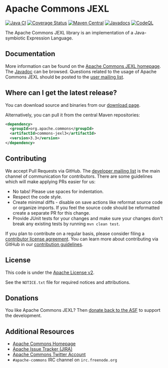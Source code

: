 <!---
 Licensed to the Apache Software Foundation (ASF) under one or more
 contributor license agreements.  See the NOTICE file distributed with
 this work for additional information regarding copyright ownership.
 The ASF licenses this file to You under the Apache License, Version 2.0
 (the "License"); you may not use this file except in compliance with
 the License.  You may obtain a copy of the License at

      http://www.apache.org/licenses/LICENSE-2.0

 Unless required by applicable law or agreed to in writing, software
 distributed under the License is distributed on an "AS IS" BASIS,
 WITHOUT WARRANTIES OR CONDITIONS OF ANY KIND, either express or implied.
 See the License for the specific language governing permissions and
 limitations under the License.
-->
<!---
 +======================================================================+
 |****                                                              ****|
 |****      THIS FILE IS GENERATED BY THE COMMONS BUILD PLUGIN      ****|
 |****                    DO NOT EDIT DIRECTLY                      ****|
 |****                                                              ****|
 +======================================================================+
 | TEMPLATE FILE: readme-md-template.md                                 |
 | commons-build-plugin/trunk/src/main/resources/commons-xdoc-templates |
 +======================================================================+
 |                                                                      |
 | 1) Re-generate using: mvn commons-build:readme-md                    |
 |                                                                      |
 | 2) Set the following properties in the component's pom:              |
 |    - commons.componentid (required, alphabetic, lower case)          |
 |    - commons.release.version (required)                              |
 |                                                                      |
 | 3) Example Properties                                                |
 |                                                                      |
 |  <properties>                                                        |
 |    <commons.componentid>math</commons.componentid>                   |
 |    <commons.release.version>1.2</commons.release.version>            |
 |  </properties>                                                       |
 |                                                                      |
 +======================================================================+
--->
Apache Commons JEXL
===================

[![Java CI](https://github.com/apache/commons-jexl/actions/workflows/maven.yml/badge.svg)](https://github.com/apache/commons-jexl/actions/workflows/maven.yml)
[![Coverage Status](https://codecov.io/gh/apache/commons-jexl/branch/master/graph/badge.svg)](https://app.codecov.io/gh/apache/commons-jexl)
[![Maven Central](https://maven-badges.herokuapp.com/maven-central/org.apache.commons/commons-jexl3/badge.svg?gav=true)](https://maven-badges.herokuapp.com/maven-central/org.apache.commons/commons-jexl3/?gav=true)
[![Javadocs](https://javadoc.io/badge/org.apache.commons/commons-jexl3/3.2.svg)](https://javadoc.io/doc/org.apache.commons/commons-jexl3/3.2)
[![CodeQL](https://github.com/apache/commons-jexl/actions/workflows/codeql-analysis.yml/badge.svg)](https://github.com/apache/commons-jexl/actions/workflows/codeql-analysis.yml)

The Apache Commons JEXL library is an implementation of a Java-symbiotic Expression Language.

Documentation
-------------

More information can be found on the [Apache Commons JEXL homepage](https://commons.apache.org/proper/commons-jexl).
The [Javadoc](https://commons.apache.org/proper/commons-jexl/apidocs) can be browsed.
Questions related to the usage of Apache Commons JEXL should be posted to the [user mailing list][ml].

Where can I get the latest release?
-----------------------------------
You can download source and binaries from our [download page](https://commons.apache.org/proper/commons-jexl/download_jexl.cgi).

Alternatively, you can pull it from the central Maven repositories:

```xml
<dependency>
  <groupId>org.apache.commons</groupId>
  <artifactId>commons-jexl3</artifactId>
  <version>3.3</version>
</dependency>
```

Contributing
------------

We accept Pull Requests via GitHub. The [developer mailing list][ml] is the main channel of communication for contributors.
There are some guidelines which will make applying PRs easier for us:
+ No tabs! Please use spaces for indentation.
+ Respect the code style.
+ Create minimal diffs - disable on save actions like reformat source code or organize imports. If you feel the source code should be reformatted create a separate PR for this change.
+ Provide JUnit tests for your changes and make sure your changes don't break any existing tests by running ```mvn clean test```.

If you plan to contribute on a regular basis, please consider filing a [contributor license agreement](https://www.apache.org/licenses/#clas).
You can learn more about contributing via GitHub in our [contribution guidelines](CONTRIBUTING.md).

License
-------
This code is under the [Apache License v2](https://www.apache.org/licenses/LICENSE-2.0).

See the `NOTICE.txt` file for required notices and attributions.

Donations
---------
You like Apache Commons JEXL? Then [donate back to the ASF](https://www.apache.org/foundation/contributing.html) to support the development.

Additional Resources
--------------------

+ [Apache Commons Homepage](https://commons.apache.org/)
+ [Apache Issue Tracker (JIRA)](https://issues.apache.org/jira/browse/JEXL)
+ [Apache Commons Twitter Account](https://twitter.com/ApacheCommons)
+ `#apache-commons` IRC channel on `irc.freenode.org`

[ml]:https://commons.apache.org/mail-lists.html

